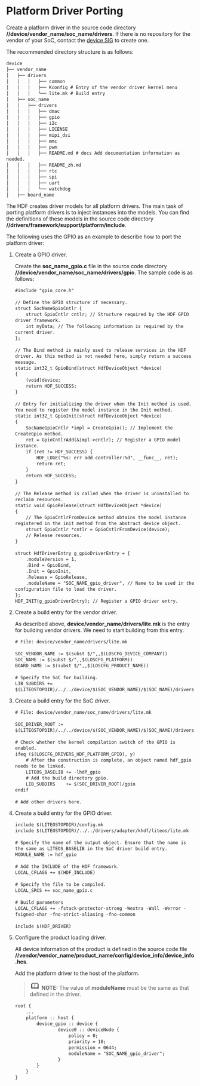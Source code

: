# Platform Driver Porting<a name="EN-US_TOPIC_0000001170794079"></a>

Create a platform driver in the source code directory  **//device/vendor\_name/soc\_name/drivers**. If there is no repository for the vendor of your SoC, contact the  [device SIG](https://gitee.com/openharmony/community/blob/master/sig/sig-devboard/sig_devboard.md)  to create one.

The recommended directory structure is as follows:

```
device
├── vendor_name
│   ├── drivers
│   │   │   ├── common
│   │   │   ├── Kconfig # Entry of the vendor driver kernel menu
│   │   │   └── lite.mk # Build entry
│   ├── soc_name
│   │   ├── drivers
│   │   │   ├── dmac
│   │   │   ├── gpio
│   │   │   ├── i2c
│   │   │   ├── LICENSE
│   │   │   ├── mipi_dsi
│   │   │   ├── mmc
│   │   │   ├── pwm
│   │   │   ├── README.md # docs Add documentation information as needed.
│   │   │   ├── README_zh.md
│   │   │   ├── rtc
│   │   │   ├── spi
│   │   │   ├── uart
│   │   │   └── watchdog
│   ├── board_name
```

The HDF creates driver models for all platform drivers. The main task of porting platform drivers is to inject instances into the models. You can find the definitions of these models in the source code directory  **//drivers/framework/support/platform/include**.

The following uses the GPIO as an example to describe how to port the platform driver:

1.  Create a GPIO driver.

    Create the  **soc\_name\_gpio.c**  file in the source code directory  **//device/vendor\_name/soc\_name/drivers/gpio**. The sample code is as follows:

    ```
    #include "gpio_core.h"
    
    // Define the GPIO structure if necessary.
    struct SocNameGpioCntlr {
        struct GpioCntlr cntlr; // Structure required by the HDF GPIO driver framework.
        int myData; // The following information is required by the current driver.
    };
    
    // The Bind method is mainly used to release services in the HDF driver. As this method is not needed here, simply return a success message.
    static int32_t GpioBind(struct HdfDeviceObject *device)
    {
        (void)device;
        return HDF_SUCCESS;
    }
    
    // Entry for initializing the driver when the Init method is used. You need to register the model instance in the Init method.
    static int32_t GpioInit(struct HdfDeviceObject *device)
    {
        SocNameGpioCntlr *impl = CreateGpio(); // Implement the CreateGpio method.
        ret = GpioCntlrAdd(&impl->cntlr); // Register a GPIO model instance.
        if (ret != HDF_SUCCESS) {
            HDF_LOGE("%s: err add controller:%d", __func__, ret);
            return ret;
        }
        return HDF_SUCCESS;
    }
    
    // The Release method is called when the driver is uninstalled to reclaim resources.
    static void GpioRelease(struct HdfDeviceObject *device)
    {
        // The GpioCntlrFromDevice method obtains the model instance registered in the init method from the abstract device object.
        struct GpioCntlr *cntlr = GpioCntlrFromDevice(device);
        // Release resources.
    }
    
    struct HdfDriverEntry g_gpioDriverEntry = {
        .moduleVersion = 1,
        .Bind = GpioBind,
        .Init = GpioInit,
        .Release = GpioRelease,
        .moduleName = "SOC_NAME_gpio_driver", // Name to be used in the configuration file to load the driver.
    };
    HDF_INIT(g_gpioDriverEntry); // Register a GPIO driver entry.
    ```

2.  Create a build entry for the vendor driver.

    As described above,  **device/vendor\_name/drivers/lite.mk**  is the entry for building vendor drivers. We need to start building from this entry.

    ```
    # File: device/vendor_name/drivers/lite.mk
    
    SOC_VENDOR_NAME := $(subst $/",,$(LOSCFG_DEVICE_COMPANY))
    SOC_NAME := $(subst $/",,$(LOSCFG_PLATFORM))
    BOARD_NAME := $(subst $/",,$(LOSCFG_PRODUCT_NAME))
    
    # Specify the SoC for building.
    LIB_SUBDIRS += $(LITEOSTOPDIR)/../../device/$(SOC_VENDOR_NAME)/$(SOC_NAME)/drivers/
    ```

3.  Create a build entry for the SoC driver.

    ```
    # File: device/vendor_name/soc_name/drivers/lite.mk
    
    SOC_DRIVER_ROOT := $(LITEOSTOPDIR)/../../device/$(SOC_VENDOR_NAME)/$(SOC_NAME)/drivers/
    
    # Check whether the kernel compilation switch of the GPIO is enabled.
    ifeq ($(LOSCFG_DRIVERS_HDF_PLATFORM_GPIO), y)
        # After the construction is complete, an object named hdf_gpio needs to be linked.
        LITEOS_BASELIB += -lhdf_gpio
        # Add the build directory gpio.
        LIB_SUBDIRS    += $(SOC_DRIVER_ROOT)/gpio 
    endif
    
    # Add other drivers here.
    ```

4.  Create a build entry for the GPIO driver.

    ```
    include $(LITEOSTOPDIR)/config.mk
    include $(LITEOSTOPDIR)/../../drivers/adapter/khdf/liteos/lite.mk
    
    # Specify the name of the output object. Ensure that the name is the same as LITEOS_BASELIB in the SoC driver build entry.
    MODULE_NAME := hdf_gpio
    
    # Add the INCLUDE of the HDF framework.
    LOCAL_CFLAGS += $(HDF_INCLUDE)
    
    # Specify the file to be compiled.
    LOCAL_SRCS += soc_name_gpio.c
    
    # Build parameters
    LOCAL_CFLAGS += -fstack-protector-strong -Wextra -Wall -Werror -fsigned-char -fno-strict-aliasing -fno-common
    
    include $(HDF_DRIVER)
    ```

5.  Configure the product loading driver.

    All device information of the product is defined in the source code file  **//vendor/vendor\_name/product\_name/config/device\_info/device\_info.hcs**.

    Add the platform driver to the host of the platform.

    >![](../public_sys-resources/icon-note.gif) **NOTE:** 
    >The value of  **moduleName**  must be the same as that defined in the driver.

    ```
    root {
        ...
        platform :: host {
            device_gpio :: device {
                    device0 :: deviceNode {
                        policy = 0;
                        priority = 10;
                        permission = 0644;
                        moduleName = "SOC_NAME_gpio_driver"; 
                    }
            }
        }
    }
    ```


